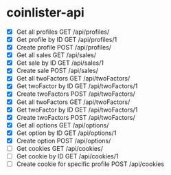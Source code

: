 # coinlister-api

- [x] Get all profiles GET /api/profiles/
- [x] Get profile by ID GET /api/profiles/1
- [x] Create profile POST /api/profiles/
- [x] Get all sales GET /api/sales/
- [x] Get sale by ID GET /api/sales/1
- [x] Create sale POST /api/sales/
- [x] Get all twoFactors GET /api/twoFactors/
- [x] Get twoFactor by ID GET /api/twoFactors/1
- [x] Create twoFactors POST /api/twoFactors/
- [x] Get all twoFactors GET /api/twoFactors/
- [x] Get twoFactor by ID GET /api/twoFactors/1
- [x] Create twoFactors POST /api/twoFactors/
- [x] Get all options GET /api/options/
- [x] Get option by ID GET /api/options/1
- [x] Create option POST /api/options/
- [ ] Get cookies GET /api/cookies/
- [ ] Get cookie by ID GET /api/cookies/1
- [ ] Create cookie for specific profile POST /api/cookies
